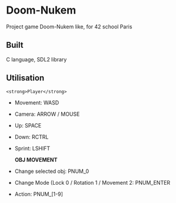 # Doom-Nukem
Project game Doom-Nukem like, for 42 school Paris

## Built
  C language, SDL2 library

## Utilisation
    <strong>Player</strong>
* Movement:   WASD
* Camera:   ARROW / MOUSE
* Up:   SPACE
* Down:   RCTRL
* Sprint:   LSHIFT

    <strong>OBJ MOVEMENT</strong>
* Change selected obj:  PNUM_0
* Change Mode (Lock 0 / Rotation 1 / Movement 2:
                        PNUM_ENTER
* Action: PNUM_[1-9]
